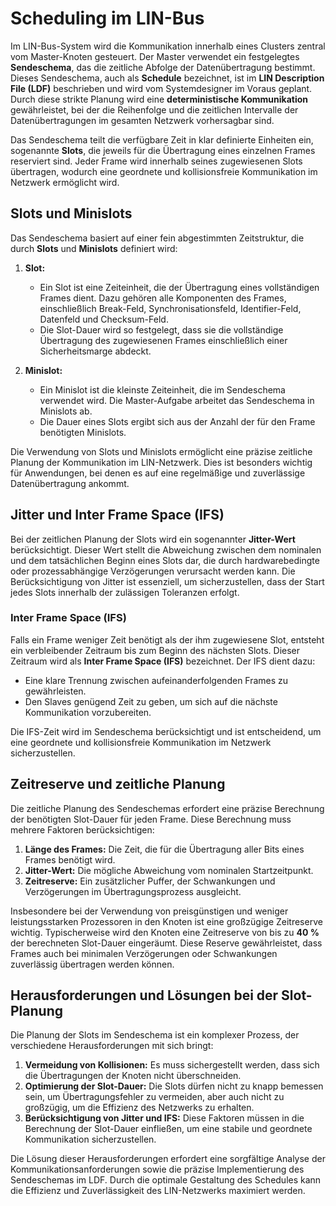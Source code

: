 # Scheduling im LIN-Bus

Im LIN-Bus-System wird die Kommunikation innerhalb eines Clusters zentral vom Master-Knoten gesteuert. Der Master verwendet ein festgelegtes **Sendeschema**, das die zeitliche Abfolge der Datenübertragung bestimmt. Dieses Sendeschema, auch als **Schedule** bezeichnet, ist im **LIN Description File (LDF)** beschrieben und wird vom Systemdesigner im Voraus geplant. Durch diese strikte Planung wird eine **deterministische Kommunikation** gewährleistet, bei der die Reihenfolge und die zeitlichen Intervalle der Datenübertragungen im gesamten Netzwerk vorhersagbar sind.

Das Sendeschema teilt die verfügbare Zeit in klar definierte Einheiten ein, sogenannte **Slots**, die jeweils für die Übertragung eines einzelnen Frames reserviert sind. Jeder Frame wird innerhalb seines zugewiesenen Slots übertragen, wodurch eine geordnete und kollisionsfreie Kommunikation im Netzwerk ermöglicht wird.

## Slots und Minislots

Das Sendeschema basiert auf einer fein abgestimmten Zeitstruktur, die durch **Slots** und **Minislots** definiert wird:

1. **Slot:** 
   - Ein Slot ist eine Zeiteinheit, die der Übertragung eines vollständigen Frames dient. Dazu gehören alle Komponenten des Frames, einschließlich Break-Feld, Synchronisationsfeld, Identifier-Feld, Datenfeld und Checksum-Feld.
   - Die Slot-Dauer wird so festgelegt, dass sie die vollständige Übertragung des zugewiesenen Frames einschließlich einer Sicherheitsmarge abdeckt.

2. **Minislot:**
   - Ein Minislot ist die kleinste Zeiteinheit, die im Sendeschema verwendet wird. Die Master-Aufgabe arbeitet das Sendeschema in Minislots ab.
   - Die Dauer eines Slots ergibt sich aus der Anzahl der für den Frame benötigten Minislots.

Die Verwendung von Slots und Minislots ermöglicht eine präzise zeitliche Planung der Kommunikation im LIN-Netzwerk. Dies ist besonders wichtig für Anwendungen, bei denen es auf eine regelmäßige und zuverlässige Datenübertragung ankommt.

## Jitter und Inter Frame Space (IFS)

Bei der zeitlichen Planung der Slots wird ein sogenannter **Jitter-Wert** berücksichtigt. Dieser Wert stellt die Abweichung zwischen dem nominalen und dem tatsächlichen Beginn eines Slots dar, die durch hardwarebedingte oder prozessabhängige Verzögerungen verursacht werden kann. Die Berücksichtigung von Jitter ist essenziell, um sicherzustellen, dass der Start jedes Slots innerhalb der zulässigen Toleranzen erfolgt.

### Inter Frame Space (IFS)
Falls ein Frame weniger Zeit benötigt als der ihm zugewiesene Slot, entsteht ein verbleibender Zeitraum bis zum Beginn des nächsten Slots. Dieser Zeitraum wird als **Inter Frame Space (IFS)** bezeichnet. Der IFS dient dazu:
- Eine klare Trennung zwischen aufeinanderfolgenden Frames zu gewährleisten.
- Den Slaves genügend Zeit zu geben, um sich auf die nächste Kommunikation vorzubereiten.

Die IFS-Zeit wird im Sendeschema berücksichtigt und ist entscheidend, um eine geordnete und kollisionsfreie Kommunikation im Netzwerk sicherzustellen.

## Zeitreserve und zeitliche Planung

Die zeitliche Planung des Sendeschemas erfordert eine präzise Berechnung der benötigten Slot-Dauer für jeden Frame. Diese Berechnung muss mehrere Faktoren berücksichtigen:
1. **Länge des Frames:** Die Zeit, die für die Übertragung aller Bits eines Frames benötigt wird.
2. **Jitter-Wert:** Die mögliche Abweichung vom nominalen Startzeitpunkt.
3. **Zeitreserve:** Ein zusätzlicher Puffer, der Schwankungen und Verzögerungen im Übertragungsprozess ausgleicht.

Insbesondere bei der Verwendung von preisgünstigen und weniger leistungsstarken Prozessoren in den Knoten ist eine großzügige Zeitreserve wichtig. Typischerweise wird den Knoten eine Zeitreserve von bis zu **40 %** der berechneten Slot-Dauer eingeräumt. Diese Reserve gewährleistet, dass Frames auch bei minimalen Verzögerungen oder Schwankungen zuverlässig übertragen werden können.

## Herausforderungen und Lösungen bei der Slot-Planung

Die Planung der Slots im Sendeschema ist ein komplexer Prozess, der verschiedene Herausforderungen mit sich bringt:
1. **Vermeidung von Kollisionen:** Es muss sichergestellt werden, dass sich die Übertragungen der Knoten nicht überschneiden.
2. **Optimierung der Slot-Dauer:** Die Slots dürfen nicht zu knapp bemessen sein, um Übertragungsfehler zu vermeiden, aber auch nicht zu großzügig, um die Effizienz des Netzwerks zu erhalten.
3. **Berücksichtigung von Jitter und IFS:** Diese Faktoren müssen in die Berechnung der Slot-Dauer einfließen, um eine stabile und geordnete Kommunikation sicherzustellen.

Die Lösung dieser Herausforderungen erfordert eine sorgfältige Analyse der Kommunikationsanforderungen sowie die präzise Implementierung des Sendeschemas im LDF. Durch die optimale Gestaltung des Schedules kann die Effizienz und Zuverlässigkeit des LIN-Netzwerks maximiert werden.
